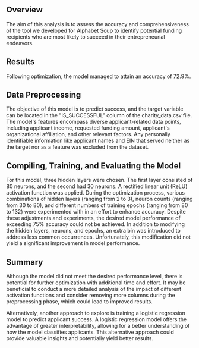## Overview

The aim of this analysis is to assess the accuracy and comprehensiveness of the tool we developed for Alphabet Soup to identify potential funding recipients who are most likely to succeed in their entrepreneurial endeavors.

## Results

Following optimization, the model managed to attain an accuracy of 72.9%.

## Data Preprocessing

The objective of this model is to predict success, and the target variable can be located in the "IS_SUCCESSFUL" column of the charity_data.csv file. The model's features encompass diverse applicant-related data points, including applicant income, requested funding amount, applicant's organizational affiliation, and other relevant factors. Any personally identifiable information like applicant names and EIN that served neither as the target nor as a feature was excluded from the dataset.

## Compiling, Training, and Evaluating the Model

For this model, three hidden layers were chosen. The first layer consisted of 80 neurons, and the second had 30 neurons. A rectified linear unit (ReLU) activation function was applied. During the optimization process, various combinations of hidden layers (ranging from 2 to 3), neuron counts (ranging from 30 to 80), and different numbers of training epochs (ranging from 80 to 132) were experimented with in an effort to enhance accuracy. Despite these adjustments and experiments, the desired model performance of exceeding 75% accuracy could not be achieved. In addition to modifying the hidden layers, neurons, and epochs, an extra bin was introduced to address less common occurrences. Unfortunately, this modification did not yield a significant improvement in model performance.

## Summary
Although the model did not meet the desired performance level, there is potential for further optimization with additional time and effort. It may be beneficial to conduct a more detailed analysis of the impact of different activation functions and consider removing more columns during the preprocessing phase, which could lead to improved results.

Alternatively, another approach to explore is training a logistic regression model to predict applicant success. A logistic regression model offers the advantage of greater interpretability, allowing for a better understanding of how the model classifies applicants. This alternative approach could provide valuable insights and potentially yield better results.